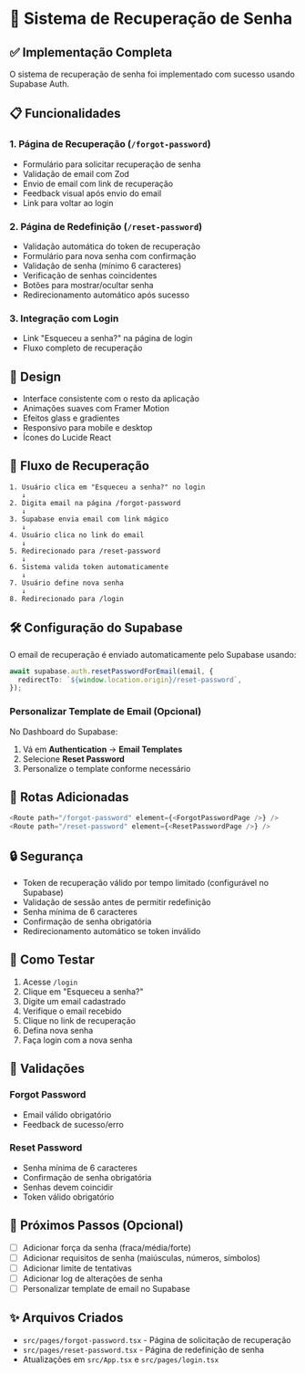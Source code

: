 # 🔐 Sistema de Recuperação de Senha

## ✅ Implementação Completa

O sistema de recuperação de senha foi implementado com sucesso usando Supabase Auth.

## 📋 Funcionalidades

### 1. Página de Recuperação (`/forgot-password`)
- Formulário para solicitar recuperação de senha
- Validação de email com Zod
- Envio de email com link de recuperação
- Feedback visual após envio do email
- Link para voltar ao login

### 2. Página de Redefinição (`/reset-password`)
- Validação automática do token de recuperação
- Formulário para nova senha com confirmação
- Validação de senha (mínimo 6 caracteres)
- Verificação de senhas coincidentes
- Botões para mostrar/ocultar senha
- Redirecionamento automático após sucesso

### 3. Integração com Login
- Link "Esqueceu a senha?" na página de login
- Fluxo completo de recuperação

## 🎨 Design

- Interface consistente com o resto da aplicação
- Animações suaves com Framer Motion
- Efeitos glass e gradientes
- Responsivo para mobile e desktop
- Ícones do Lucide React

## 🔄 Fluxo de Recuperação

```
1. Usuário clica em "Esqueceu a senha?" no login
   ↓
2. Digita email na página /forgot-password
   ↓
3. Supabase envia email com link mágico
   ↓
4. Usuário clica no link do email
   ↓
5. Redirecionado para /reset-password
   ↓
6. Sistema valida token automaticamente
   ↓
7. Usuário define nova senha
   ↓
8. Redirecionado para /login
```

## 🛠️ Configuração do Supabase

O email de recuperação é enviado automaticamente pelo Supabase usando:

```typescript
await supabase.auth.resetPasswordForEmail(email, {
  redirectTo: `${window.location.origin}/reset-password`,
});
```

### Personalizar Template de Email (Opcional)

No Dashboard do Supabase:
1. Vá em **Authentication** → **Email Templates**
2. Selecione **Reset Password**
3. Personalize o template conforme necessário

## 📱 Rotas Adicionadas

```typescript
<Route path="/forgot-password" element={<ForgotPasswordPage />} />
<Route path="/reset-password" element={<ResetPasswordPage />} />
```

## 🔒 Segurança

- Token de recuperação válido por tempo limitado (configurável no Supabase)
- Validação de sessão antes de permitir redefinição
- Senha mínima de 6 caracteres
- Confirmação de senha obrigatória
- Redirecionamento automático se token inválido

## 🧪 Como Testar

1. Acesse `/login`
2. Clique em "Esqueceu a senha?"
3. Digite um email cadastrado
4. Verifique o email recebido
5. Clique no link de recuperação
6. Defina nova senha
7. Faça login com a nova senha

## 📝 Validações

### Forgot Password
- Email válido obrigatório
- Feedback de sucesso/erro

### Reset Password
- Senha mínima de 6 caracteres
- Confirmação de senha obrigatória
- Senhas devem coincidir
- Token válido obrigatório

## 🎯 Próximos Passos (Opcional)

- [ ] Adicionar força da senha (fraca/média/forte)
- [ ] Adicionar requisitos de senha (maiúsculas, números, símbolos)
- [ ] Adicionar limite de tentativas
- [ ] Adicionar log de alterações de senha
- [ ] Personalizar template de email no Supabase

## ✨ Arquivos Criados

- `src/pages/forgot-password.tsx` - Página de solicitação de recuperação
- `src/pages/reset-password.tsx` - Página de redefinição de senha
- Atualizações em `src/App.tsx` e `src/pages/login.tsx`
